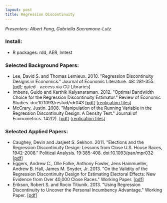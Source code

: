 ```yaml
---
layout: post
title: Regression Discontinuity
---
```


*Presenters: Albert Fang, Gabriella Sacramone-Lutz*

### Install:

- R packages: rdd, AER, lmtest

### Selected Background Papers:

- Lee, David S. and Thomas Lemieux. 2010. "Regression Discontinuity Designs in Economics." Journal of Economic Literature. 48: 281-355. [[pdf](http://www.aeaweb.org/articles.php?doi=10.1257/jel.48.2.281); gated - access via CU Libraries]
- Imbens, Guido and Karthik Kalyanaraman. 2012. "Optimal Bandwidth Choice for the Regression Discontinuity Estimator." Review of Economic Studies. doi:10.1093/restud/rdr043 [[pdf](http://restud.oxfordjournals.org/content/early/2012/01/07/restud.rdr043.full.pdf)] [[replication files](http://faculty-gsb.stanford.edu/imbens/RegressionDiscontinuity.html)]
- McCrary, Justin. 2008. "Manipulation of the Running Variable in the Regression Discontinuity Design: A Density Test." Journal of Econometrics. 142(2). [[pdf](http://emlab.berkeley.edu/~jmccrary/mccrary2006_DCdensity.pdf)] [[replication files](http://emlab.berkeley.edu/~jmccrary/DCdensity/)]

### Selected Applied Papers:

- Caughey, Devin and Jasjeet S. Sekhon. 2011. "Elections and the Regression Discontinuity Design: Lessons from Close U.S. House Races, 1942-2008." Political Analysis. 19:385-408. doi:10.1093/pan/mpr032 [[pdf](http://sekhon.berkeley.edu/papers/CaugheySekhonRD.pdf)]
- Eggers, Andrew C., Olle Folke, Anthony Fowler, Jens Hainmueller, Andrew B. Hall, James M. Snyder, Jr. 2013. "On the Validity of the Regression Discontinuity Design for Estimating Electoral Effects: New Evidence from Over 40,000 Close Races." Working Paper. [[pdf](https://dl.dropboxusercontent.com/u/21176039/Eggers_et_al_RDD.pdf)]
- Erikson, Robert S. and Rocio Titiunik. 2013. "Using Regression Discontinuity to Uncover the Personal Incumbency Advantage." Working Paper. [[pdf](http://www-personal.umich.edu/~titiunik/papers/EriksonTitiunik.pdf)]